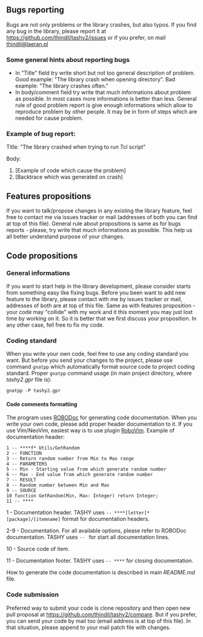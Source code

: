 ## Bugs reporting

Bugs are not only problems or the library crashes, but also typos. If you
find any bug in the library, please report it at
<https://github.com/thindil/tashy2/issues> or if you prefer, on mail
<thindil@laeran.pl>

### Some general hints about reporting bugs

- In "Title" field try write short but not too general description of
  problem. Good example: "The library crash when opening directory". Bad
  example: "The library crashes often."
- In body/comment field try write that much informations about problem as
  possible. In most cases more informations is better than less. General rule
  of good problem report is give enough informations which allow to reproduce
  problem by other people. It may be in form of steps which are needed for
  cause problem.

### Example of bug report:

Title: "The library crashed when trying to run Tcl script"

Body:

1. [Example of code which cause the problem]
2. [Backtrace which was generated on crash]

## Features propositions

If you want to talk/propose changes in any existing the library feature, feel
free to contact me via issues tracker or mail (addresses of both you can find
at top of this file). General rule about propositions is same as for bugs
reports - please, try write that much informations as possible. This help us
all better understand purpose of your changes.

## Code propositions

### General informations

If you want to start help in the library development, please consider starts
from something easy like fixing bugs. Before you been want to add new feature
to the library, please contact with me by issues tracker or mail, addresses
of both are at top of this file. Same as with features proposition - your code
may "collide" with my work and it this moment you may just lost time by
working on it. So it is better that we first discuss your proposition. In any
other case, fell free to fix my code.

### Coding standard

When you write your own code, feel free to use any coding standard you want.
But before you send your changes to the project, please use command `gnatpp`
which automatically format source code to project coding standard. Proper
`gnatpp` command usage (in main project directory, where *tashy2.gpr* file is):

`gnatpp -P tashy2.gpr`

#### Code comments formatting

The program uses [ROBODoc](https://rfsber.home.xs4all.nl/Robo/) for generating
code documentation. When you write your own code, please add proper header
documentation to it. If you use Vim/NeoVim, easiest way is to use plugin
[RoboVim](https://github.com/thindil/robovim). Example of documentation
header:

    1 -- ****f* Utils/GetRandom
    2 -- FUNCTION
    3 -- Return random number from Min to Max range
    4 -- PARAMETERS
    5 -- Min - Starting value from which generate random number
    6 -- Max - End value from which generate random number
    7 -- RESULT
    8 -- Random number between Min and Max
    9 -- SOURCE
    10 function GetRandom(Min, Max: Integer) return Integer;
    11 -- ****

1 - Documentation header. TASHY uses `-- ****[letter]* [package]/[itemname]`
format for documentation headers.

2-9 - Documentation. For all available options, please refer to ROBODoc
documentation. TASHY uses `-- ` for start all documentation lines.

10 - Source code of item.

11 - Documentation footer. TASHY uses `-- ****` for closing documentation.

How to generate the code documentation is described in main *README.md* file.

### Code submission

Preferred way to submit your code is clone repository and then open new pull
proposal at <https://github.com/thindil/tashy2/compare>. But if you prefer,
you can send your code by mail too (email address is at top of this file). In
that situation, please append to your mail patch file with changes.
